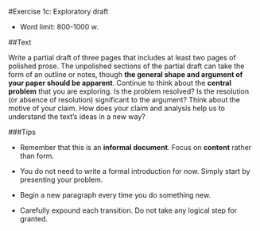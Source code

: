 #Exercise 1c: Exploratory draft

- Word limit: 800-1000 w.

##Text

Write a partial draft of three pages that includes at least two pages of polished prose. The unpolished sections of the partial draft can take the form of an outline or notes, though __the general shape and argument of your paper should be apparent__. Continue to think about the __central problem__ that you are exploring. Is the problem resolved? Is the resolution (or absence of resolution) significant to the argument? Think about the motive of your claim. How does your claim and analysis help us to understand the text’s ideas in a new way?

###Tips

- Remember that this is an __informal document__. Focus on __content__ rather than form. 

- You do not need to write a formal introduction for now. Simply start by presenting your problem.

- Begin a new paragraph every time you do something new.

- Carefully expound each transition. Do not take any logical step for granted.

